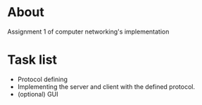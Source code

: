 


# About

Assignment 1 of computer networking's implementation

# Task list
- Protocol defining
- Implementing the server and client with the defined protocol.
- (optional) GUI
